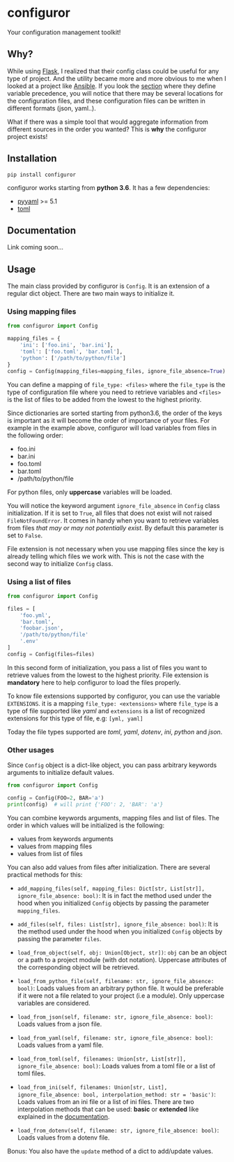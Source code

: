 # configuror

Your configuration management toolkit!

## Why?

While using [Flask](http://flask.pocoo.org/docs/1.0/), I realized that their config class could be useful for any type
of project. And the utility became more and more obvious to me when I looked at a project like
[Ansible](https://docs.ansible.com/ansible/latest/index.html). If you look the 
[section](https://docs.ansible.com/ansible/latest/user_guide/playbooks_variables.html#variable-precedence-where-should-i-put-a-variable)
where they define variable precedence, you will notice that there may be several locations for the configuration files,
and these configuration files can be written in different formats (json, yaml..).

What if there was a simple tool that would aggregate information from different sources in the order you wanted? This
is **why** the configuror project exists!

## Installation

```console
pip install configuror
```

configuror works starting from **python 3.6**. It has a few dependencies:
- [pyyaml](https://pypi.org/project/PyYAML/) >= 5.1
- [toml](https://pypi.org/project/toml/)

## Documentation

Link coming soon...

## Usage

The main class provided by configuror is `Config`. It is an extension of a regular dict object. There are two main ways 
to initialize it.

### Using mapping files

```python
from configuror import Config

mapping_files = {
    'ini': ['foo.ini', 'bar.ini'],
    'toml': ['foo.toml', 'bar.toml'],
    'python': ['/path/to/python/file']
}
config = Config(mapping_files=mapping_files, ignore_file_absence=True)
```

You can define a mapping of `file_type: <files>` where the `file_type` is the type of configuration file
where you need to retrieve variables and `<files>` is the list of files to be added from the lowest to the highest
priority.

Since dictionaries are sorted starting from python3.6, the order of the keys is important as it will become the order of
importance of your files. For example in the example above, configuror will load variables from files in the following order:
- foo.ini
- bar.ini
- foo.toml
- bar.toml
- /path/to/python/file

For python files, only **uppercase** variables will be loaded.

You will notice the keyword argument `ignore_file_absence` in `Config` class initialization. If it is set to `True`, all
files that does not exist will not raised `FileNotFoundError`. It comes in handy when you want to retrieve variables 
from files *that may or may not potentially exist*. By default this parameter is set to `False`.

File extension is not necessary when you use mapping files since the key is already telling which files we work with.
This is not the case with the second way to initialize `Config` class.

### Using a list of files

```python
from configuror import Config

files = [
    'foo.yml',
    'bar.toml',
    'foobar.json',
    '/path/to/python/file'
    '.env'
]
config = Config(files=files)
```

In this second form of initialization, you pass a list of files you want to retrieve values from the lowest to the
highest priority. File extension is **mandatory** here to help configuror to load the files properly.

To know file extensions supported by configuror, you can use the variable `EXTENSIONS`. it is a mapping
`file_type: <extensions>` where `file_type` is a type of file supported like *yaml* and `extensions` is a list of
recognized extensions for this type of file, e.g: `[yml, yaml]`

Today the file types supported are *toml*, *yaml*, *dotenv*, *ini*, *python* and *json*.

### Other usages

Since `Config` object is a dict-like object, you can pass arbitrary keywords arguments to initialize default values.

```python
from configuror import Config

config = Config(FOO=2, BAR='a')
print(config)  # will print {'FOO': 2, 'BAR': 'a'}
```

You can combine keywords arguments, mapping files and list of files. The order in which values will be initialized is
the following:
- values from keywords arguments
- values from mapping files
- values from list of files

You can also add values from files after initialization. There are several practical methods for this:
- `add_mapping_files(self, mapping_files: Dict[str, List[str]], ignore_file_absence: bool)`: It is in fact the method used
under the hood when you initialized `Config` objects by passing the parameter `mapping_files`.

- `add_files(self, files: List[str], ignore_file_absence: bool)`: It is the method used under the hood when you
initialized `Config` objects by passing the parameter `files`. 

- `load_from_object(self, obj: Union[Object, str])`: `obj` can be an object or a path to a project module
(with dot notation). Uppercase attributes of the corresponding object will be retrieved.

- `load_from_python_file(self, filename: str, ignore_file_absence: bool)`: Loads values from an arbitrary python
file. It would be preferable if it were not a file related to your project (i.e a module). Only uppercase variables
are considered.

- `load_from_json(self, filename: str, ignore_file_absence: bool)`: Loads values from a json file.

- `load_from_yaml(self, filename: str, ignore_file_absence: bool)`: Loads values from a yaml file.

- `load_from_toml(self, filenames: Union[str, List[str]], ignore_file_absence: bool)`: Loads values from a toml file
or a list of toml files.

- `load_from_ini(self, filenames: Union[str, List], ignore_file_absence: bool, interpolation_method: str = 'basic')`:
Loads values from an ini file or a list of ini files. There are two interpolation methods that can be used: **basic** 
or **extended** like explained in the
[documentation](https://docs.python.org/3/library/configparser.html#interpolation-of-values).

- `load_from_dotenv(self, filename: str, ignore_file_absence: bool)`: Loads values from a dotenv file.

Bonus: You also have the `update` method of a dict to add/update values.
